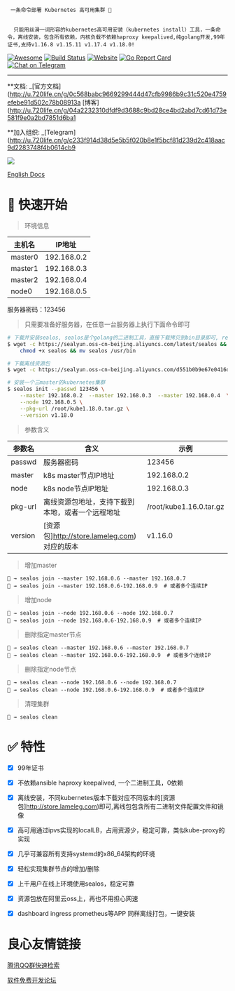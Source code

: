  
   
     一条命令部署 Kubernetes 高可用集群 👋 
   
   
      只能用丝滑一词形容的kubernetes高可用安装（kubernetes install）工具，一条命令，离线安装，包含所有依赖，内核负载不依赖haproxy keepalived,纯golang开发,99年证书,支持v1.16.8 v1.15.11 v1.17.4 v1.18.0! 
   
   

  [![Awesome](https://cdn.rawgit.com/sindresorhus/awesome/d7305f38d29fed78fa85652e3a63e154dd8e8829/media/badge.svg)](https://github.com/fanux/sealos)
  [![Build Status](https://cloud.drone.io/api/badges/fanux/sealos/status.svg)](https://cloud.drone.io/fanux/sealos)
  [![Website](https://img.shields.io/website?url=https%3A%2F%2Fpostwoman.io&logo=Postwoman)](https://sealyun.com)
  [![Go Report Card](https://goreportcard.com/badge/github.com/fanux/sealos)](https://goreportcard.com/report/github.com/fanux/sealos)
  [![Chat on Telegram](https://img.shields.io/badge/chat-Telegram-blueviolet?logo=Telegram)](https://t.me/gsealyun)

   
 

---

**文档: _[官方文档](http://u.720life.cn/g/0c568babc9669299444d47cfb9986b9c31c520e4759efebe91d502c78b08913a  [博客](http://u.720life.cn/g/04a2232310dfdf9d3688c9bd28ce4bd2abd7cd61d73e581f9e0a2bd7851d6ba1 

**加入组织: _[Telegram](http://u.720life.cn/g/c233f914d38d5e5b5f020b8e1f5bcf81d239d2c418aac9d2283748f4b0614cb9 

![](./arch.png)

[English Docs](/README_en.md)

# 🚀 快速开始

> 环境信息

主机名|IP地址
---|---
master0|192.168.0.2 
master1|192.168.0.3 
master2|192.168.0.4 
node0|192.168.0.5 

服务器密码：123456

> 只需要准备好服务器，在任意一台服务器上执行下面命令即可

```sh
# 下载并安装sealos, sealos是个golang的二进制工具，直接下载拷贝到bin目录即可, release页面也可下载
$ wget -c https://sealyun.oss-cn-beijing.aliyuncs.com/latest/sealos && \
    chmod +x sealos && mv sealos /usr/bin 

# 下载离线资源包
$ wget -c https://sealyun.oss-cn-beijing.aliyuncs.com/d551b0b9e67e0416d0f9dce870a16665-1.18.0/kube1.18.0.tar.gz 

# 安装一个三master的kubernetes集群
$ sealos init --passwd 123456 \
	--master 192.168.0.2  --master 192.168.0.3  --master 192.168.0.4  \
	--node 192.168.0.5 \
	--pkg-url /root/kube1.18.0.tar.gz \
	--version v1.18.0
```

> 参数含义

参数名|含义|示例
---|---|---
passwd|服务器密码|123456
master|k8s master节点IP地址| 192.168.0.2
node|k8s node节点IP地址|192.168.0.3
pkg-url|离线资源包地址，支持下载到本地，或者一个远程地址|/root/kube1.16.0.tar.gz
version|[资源包]http://store.lameleg.com)对应的版本|v1.16.0

> 增加master

```shell script
🐳 → sealos join --master 192.168.0.6 --master 192.168.0.7
🐳 → sealos join --master 192.168.0.6-192.168.0.9  # 或者多个连续IP
```

> 增加node

```shell script
🐳 → sealos join --node 192.168.0.6 --node 192.168.0.7
🐳 → sealos join --node 192.168.0.6-192.168.0.9  # 或者多个连续IP
```
> 删除指定master节点

```shell script
🐳 → sealos clean --master 192.168.0.6 --master 192.168.0.7
🐳 → sealos clean --master 192.168.0.6-192.168.0.9  # 或者多个连续IP
```

> 删除指定node节点

```shell script
🐳 → sealos clean --node 192.168.0.6 --node 192.168.0.7
🐳 → sealos clean --node 192.168.0.6-192.168.0.9  # 或者多个连续IP
```

> 清理集群

```shell script
🐳 → sealos clean
```

# ✅ 特性

- [x] 99年证书
- [x] 不依赖ansible haproxy keepalived, 一个二进制工具，0依赖
- [x] 离线安装，不同kubernetes版本下载对应不同版本的[资源包]http://store.lameleg.com)即可,离线包包含所有二进制文件配置文件和镜像
- [x] 高可用通过ipvs实现的localLB，占用资源少，稳定可靠，类似kube-proxy的实现
- [x] 几乎可兼容所有支持systemd的x86_64架构的环境
- [x] 轻松实现集群节点的增加/删除
- [x] 上千用户在线上环境使用sealos，稳定可靠
- [x] 资源包放在阿里云oss上，再也不用担心网速
- [x] dashboard ingress prometheus等APP 同样离线打包，一键安装



 # 良心友情链接

[腾讯QQ群快速检索](http://u.720life.cn/s/8cf73f7c)

[软件免费开发论坛](http://u.720life.cn/s/bbb01dc0)